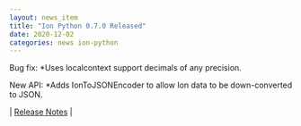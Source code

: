 ```yaml
---
layout: news_item
title: "Ion Python 0.7.0 Released"
date: 2020-12-02
categories: news ion-python
---
```

Bug fix:
*Uses localcontext support decimals of any precision.

New API:
*Adds IonToJSONEncoder to allow Ion data to be down-converted to JSON.

| [Release Notes](https://github.com/amzn/ion-python/releases/tag/v0.7.0) |
